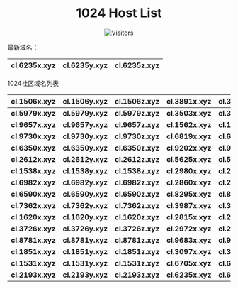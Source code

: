 <h1 align="center">1024 Host List</h1>
<p align="center" class="shields">
    <img src="https://img.shields.io/endpoint?url=https%3A%2F%2Fhits.dwyl.com%2Fpooneyy%2F1024-Host-List.json%3Fshow%3Dunique&style=flat-square&label=%E8%AE%BF%E9%97%AE%E4%BA%BA%E6%95%B0&labelColor=pink&color=default" alt="Visitors"/>
</p>
最新域名：

| cl.6235x.xyz | cl.6235y.xyz | cl.6235z.xyz |
| ---- | ---- | ---- |

1024社区域名列表

| cl.1506x.xyz | cl.1506y.xyz | cl.1506z.xyz | cl.3891x.xyz | cl.3891y.xyz | cl.3891z.xyz |
| :---: | :---: | :---: | :---: | :---: | :---: |
| **cl.5979x.xyz** | **cl.5979y.xyz** | **cl.5979z.xyz** | **cl.3503x.xyz** | **cl.3503y.xyz** | **cl.3503z.xyz** |
| **cl.9657x.xyz** | **cl.9657y.xyz** | **cl.9657z.xyz** | **cl.1562x.xyz** | **cl.1562y.xyz** | **cl.1562z.xyz** |
| **cl.9730x.xyz** | **cl.9730y.xyz** | **cl.9730z.xyz** | **cl.6819x.xyz** | **cl.6819y.xyz** | **cl.6819z.xyz** |
| **cl.6350x.xyz** | **cl.6350y.xyz** | **cl.6350z.xyz** | **cl.9202x.xyz** | **cl.9202y.xyz** | **cl.9202z.xyz** |
| **cl.2612x.xyz** | **cl.2612y.xyz** | **cl.2612z.xyz** | **cl.5625x.xyz** | **cl.5625y.xyz** | **cl.5625z.xyz** |
| **cl.1538x.xyz** | **cl.1538y.xyz** | **cl.1538z.xyz** | **cl.2980x.xyz** | **cl.2980y.xyz** | **cl.2980z.xyz** |
| **cl.6982x.xyz** | **cl.6982y.xyz** | **cl.6982z.xyz** | **cl.2860x.xyz** | **cl.2860y.xyz** | **cl.2860z.xyz** |
| **cl.6590x.xyz** | **cl.6590y.xyz** | **cl.6590z.xyz** | **cl.8295x.xyz** | **cl.8295y.xyz** | **cl.8295z.xyz** |
| **cl.7362x.xyz** | **cl.7362y.xyz** | **cl.7362z.xyz** | **cl.3987x.xyz** | **cl.3987y.xyz** | **cl.3987z.xyz** |
| **cl.1620x.xyz** | **cl.1620y.xyz** | **cl.1620z.xyz** | **cl.2815x.xyz** | **cl.2815y.xyz** | **cl.2815z.xyz** |
| **cl.3726x.xyz** | **cl.3726y.xyz** | **cl.3726z.xyz** | **cl.2972x.xyz** | **cl.2972y.xyz** | **cl.2972z.xyz** |
| **cl.8781x.xyz** | **cl.8781y.xyz** | **cl.8781z.xyz** | **cl.9683x.xyz** | **cl.9683y.xyz** | **cl.9683z.xyz** |
| **cl.1851x.xyz** | **cl.1851y.xyz** | **cl.1851z.xyz** | **cl.3097x.xyz** | **cl.3097y.xyz** | **cl.3097z.xyz** |
| **cl.1531x.xyz** | **cl.1531y.xyz** | **cl.1531z.xyz** | **cl.6705x.xyz** | **cl.6705y.xyz** | **cl.6705z.xyz** |
| **cl.2193x.xyz** | **cl.2193y.xyz** | **cl.2193z.xyz** | **cl.6235x.xyz** | **cl.6235y.xyz** | **cl.6235z.xyz** |
